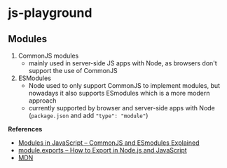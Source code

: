 # js-playground
## Modules
1. CommonJS modules
    - mainly used in server-side JS apps with Node, as browsers don't support the use of CommonJS
2. ESModules
    - Node used to only support CommonJS to implement modules, but nowadays it also supports ESmodules which is a more modern approach
    - currently supported by browser and server-side apps with Node (`package.json` and add `"type": "module"`)

**References**
- [Modules in JavaScript – CommonJS and ESmodules Explained](https://www.freecodecamp.org/news/modules-in-javascript/)
- [module.exports – How to Export in Node.js and JavaScript](https://www.freecodecamp.org/news/module-exports-how-to-export-in-node-js-and-javascript/)
- [MDN](https://developer.mozilla.org/en-US/docs/web/javascript/reference/statements/export)